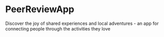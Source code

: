 # PeerReviewApp
Discover the joy of shared experiences and local adventures - an app for connecting people through the activities they love
